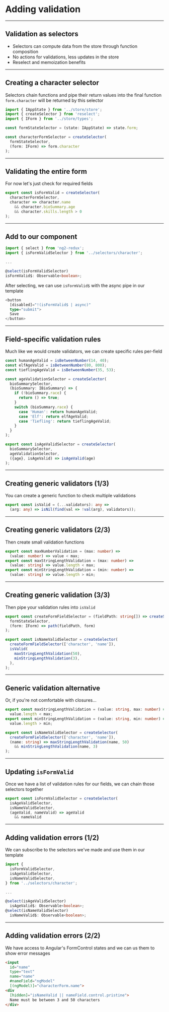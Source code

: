 # Adding validation

---

## Validation as selectors
- Selectors can compute data from the store through function composition
- No actions for validations, less updates in the store
- Reselect and memoization benefits

---

## Creating a character selector
Selectors chain functions and pipe their return values into the final function 
`form.character` will be returned by this selector

```ts
import { IAppState } from '../store/store';
import { createSelector } from 'reselect';
import { IForm } from '../store/types';

const formStateSelector = (state: IAppState) => state.form;

const characterFormSelector = createSelector(
  formStateSelector,
  (form: IForm) => form.character
);
```

---

## Validating the entire form
For now let's just check for required fields

```ts
export const isFormValid = createSelector(
  characterFormSelector,
  character => character.name
    && character.bioSummary.age
    && character.skills.length > 0
);
```

---

## Add to our component

```ts
import { select } from 'ng2-redux';
import { isFormValidSelector } from '../selectors/character';

...

@select(isFormValidSelector)
isFormValid$: Observable<boolean>;
```

After selecting, we can use `isFormValid$` with the async pipe in our template

```ts
<button 
  [disabled]="!(isFormValid$ | async)"
  type="submit">
  Save
</button>
```

---

## Field-specific validation rules
Much like we would create validators, we can create specific rules per-field

```ts
const humanAgeValid = isBetweenNumber(14, 40);
const elfAgeValid = isBetweenNumber(80, 800);
const tieflingAgeValid = isBetweenNumber(35, 53);

const ageValidationSelector = createSelector(
  bioSummarySelector,
  (bioSummary: IBioSummary) => {
    if (!bioSummary.race) {
      return () => true;
    }
    switch (bioSummary.race) {
      case 'Human': return humanAgeValid;
      case 'Elf': return elfAgeValid;
      case 'Tiefling': return tieflingAgeValid;
    }
  }
);

export const isAgeValidSelector = createSelector(
  bioSummarySelector,
  ageValidationSelector,
  ({age}, isAgeValid) => isAgeValid(age)
);
```

---

## Creating generic validators (1/3)
You can create a generic function to check multiple validations

```ts
export const isValid = (...validators): any =>
  (arg: any) => isNil(find(val => !val(arg), validators));
```

---

## Creating generic validators (2/3)
Then create small validation functions

```ts
export const maxNumberValidation = (max: number) =>
  (value: number) => value < max;
export const maxStringLengthValidation = (max: number) =>
  (value: string) => value.length < max;
export const minStringLengthValidation = (min: number) =>
  (value: string) => value.length > min;
```

---

## Creating generic validation (3/3)
Then pipe your validation rules into `isValid`

```ts
export const createFormFieldSelector = (fieldPath: string[]) => createSelector(
  formStateSelector,
  (form: IForm) => path(fieldPath, form)
);

export const isNameValidSelector = createSelector(
  createFormFieldSelector(['character', 'name']),
  isValid(
    maxStringLengthValidation(50),
    minStringLengthValidation(3),
  ),
);
```

---

## Generic validation alternative
Or, if you're not comfortable with closures...

```ts
export const maxStringLengthValidation = (value: string, max: number) =>
  value.length < max;
export const minStringLengthValidation = (value: string, min: number) =>
  value.length > min;

export const isNameValidSelector = createSelector(
  createFormFieldSelector(['character', 'name']),
  (name: string) => maxStringLengthValidation(name, 50)
    && minStringLengthValidation(name, 3)
);
```

---

## Updating `isFormValid`
Once we have a list of validation rules for our fields, we can chain those selectors together

```ts
export const isFormValidSelector = createSelector(
  isAgeValidSelector,
  isNameValidSelector,
  (ageValid, nameValid) => ageValid 
    && nameValid
```

---

## Adding validation errors (1/2)
We can subscribe to the selectors we've made and use them in our template

```ts
import {
  isFormValidSelector,
  isAgeValidSelector,
  isNameValidSelector,
} from '../selectors/character';

...

@select(isAgeValidSelector)
  isAgeValid$: Observable<boolean>;
@select(isNameValidSelector)
  isNameValid$: Observable<boolean>;
```

---

## Adding validation errors (2/2)

We have access to Angular's FormControl states and we can us them to show error messages

```html
<input
  id="name"
  type="text"
  name="name"
  #nameField="ngModel"
  [(ngModel)]="characterForm.name">
<div
  [hidden]="isNameValid || nameField.control.pristine">
  Name must be between 3 and 50 characters
</div>
```
